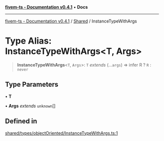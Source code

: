 [**fivem-ts - Documentation v0.4.1**](../../../README.md) • **Docs**

***

[fivem-ts - Documentation v0.4.1](../../../README.md) / [Shared](../README.md) / InstanceTypeWithArgs

# Type Alias: InstanceTypeWithArgs\<T, Args\>

> **InstanceTypeWithArgs**\<`T`, `Args`\>: `T` *extends* (...`args`) => infer R ? `R` : `never`

## Type Parameters

• **T**

• **Args** *extends* `unknown`[]

## Defined in

[shared/types/objectOriented/InstanceTypeWithArgs.ts:1](https://github.com/Purpose-Dev/fivem-ts/blob/af9f57481b70813a163451854c2103aaaed13195/src/shared/types/objectOriented/InstanceTypeWithArgs.ts#L1)

